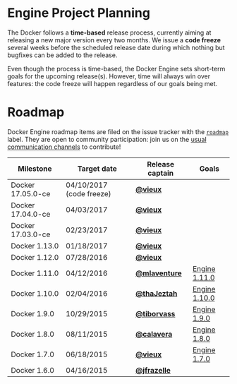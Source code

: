 # Engine Project Planning

The Docker follows a **time-based** release process, currently aiming at releasing a new major version every two months. We issue a **code freeze** several weeks before the scheduled release date during which nothing but bugfixes can be added to the release.

Even though the process is time-based, the Docker Engine sets short-term goals for the upcoming release(s). However, time will always win over features: the code freeze will happen regardless of our goals being met.

# Roadmap

Docker Engine roadmap items are filed on the issue tracker with the [`roadmap`](https://github.com/docker/docker/issues?q=is%3Aopen+is%3Aissue+label%3Aroadmap) label. They are open to community participation: join us on the [usual communication channels](https://github.com/moby/moby/blob/master/CONTRIBUTING.md#connect-with-other-moby-project-contributors) to contribute!


| Milestone         | Target date | Release captain                                    | Goals |
|-------------------|-------------|----------------------------------------------------|-------|
| Docker 17.05.0-ce | 04/10/2017 (code freeze)  | **[@vieux](https://github.com/vieux)**             |       |
| Docker 17.04.0-ce | 04/03/2017  | **[@vieux](https://github.com/vieux)**             |       |
| Docker 17.03.0-ce | 02/23/2017  | **[@vieux](https://github.com/vieux)**             |       |
| Docker 1.13.0     | 01/18/2017  | **[@vieux](https://github.com/vieux)**             |       |
| Docker 1.12.0     | 07/28/2016  | **[@vieux](https://github.com/vieux)**             |       |
| Docker 1.11.0     | 04/12/2016  | **[@mlaventure](https://github.com/mlaventure)**   | [Engine 1.11.0](https://github.com/docker/docker/wiki/Engine-1.11.0) |
| Docker 1.10.0     | 02/04/2016  | **[@thaJeztah](https://github.com/thaJeztah)**     | [Engine 1.10.0](https://github.com/docker/docker/wiki/Engine-1.10.0) |
| Docker 1.9.0      | 10/29/2015  | **[@tiborvass](https://github.com/tiborvass)**     | [Engine 1.9.0](https://github.com/docker/docker/wiki/Engine-1.9.0) |
| Docker 1.8.0      | 08/11/2015  | **[@calavera](https://github.com/calavera)**       | [Engine 1.8.0](https://github.com/docker/docker/wiki/Engine-1.8.0) |
| Docker 1.7.0      | 06/18/2015  | **[@vieux](https://github.com/vieux)**             | [Engine 1.7.0](https://github.com/docker/docker/wiki/Engine-1.7.0) |
| Docker 1.6.0      | 04/16/2015  | **[@jfrazelle](https://github.com/jfrazelle)**     |       |